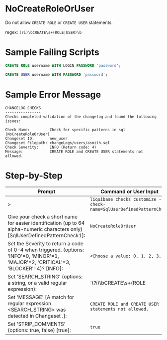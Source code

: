 # NoCreateRoleOrUser

Do not allow `CREATE ROLE` or `CREATE USER` statements.

regex: `(?i)\bCREATE\s+(ROLE|USER)\b`

# Sample Failing Scripts
``` sql
CREATE ROLE username WITH LOGIN PASSWORD 'password';
```
``` sql
CREATE USER username WITH PASSWORD 'password';
```

# Sample Error Message
```
CHANGELOG CHECKS
----------------
Checks completed validation of the changelog and found the following issues:

Check Name:         Check for specific patterns in sql (NoCreateRoleOrUser)
Changeset ID:       new_user
Changeset Filepath: changeLogs/users/asmith.sql
Check Severity:     INFO (Return code: 4)
Message:            CREATE ROLE and CREATE USER statements not allowed.
```
# Step-by-Step

| Prompt | Command or User Input |
| ------ | ----------------------|
| > | `liquibase checks customize --check-name=SqlUserDefinedPatternCheck` |
| Give your check a short name for easier identification (up to 64 alpha-numeric characters only) [SqlUserDefinedPatternCheck1]: | `NoCreateRoleOrUser` |
| Set the Severity to return a code of 0-4 when triggered. (options: 'INFO'=0, 'MINOR'=1, 'MAJOR'=2, 'CRITICAL'=3, 'BLOCKER'=4)? [INFO]: | `<Choose a value: 0, 1, 2, 3, 4>` |
| Set 'SEARCH_STRING' (options: a string, or a valid regular expression): | `(?i)\bCREATE\s+(ROLE|USER)\b` |
| Set 'MESSAGE' [A match for regular expression <SEARCH_STRING> was detected in Changeset <CHANGESET>.]: | `CREATE ROLE and CREATE USER statements not allowed.` |
| Set 'STRIP_COMMENTS' (options: true, false) [true]: | `true` |

